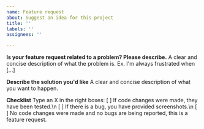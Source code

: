 ```yaml
---
name: Feature request
about: Suggest an idea for this project
title: ''
labels: ''
assignees: ''

---
```


**Is your feature request related to a problem? Please describe.**
A clear and concise description of what the problem is. Ex. I'm always frustrated when [...]

**Describe the solution you'd like**
A clear and concise description of what you want to happen.

**Checklist**
Type an X in the right boxes:
[ ] If code changes were made, they have been tested.\n
[ ] If there is a bug, you have provided screenshots.\n
[ ] No code changes were made and no bugs are being reported, this is a feature request.
